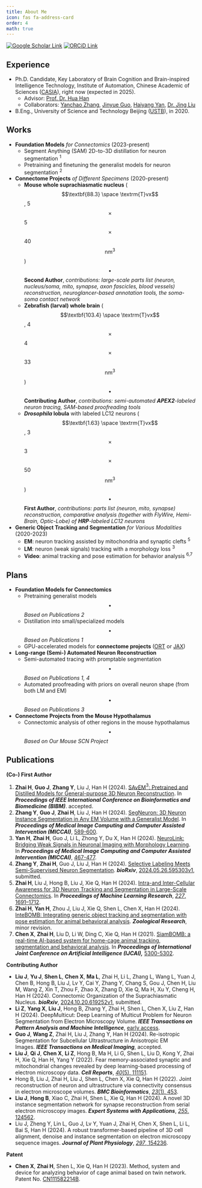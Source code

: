 ```yaml
---
title: About Me
icon: fas fa-address-card
order: 4
math: true
---
```


[![Google Scholar Link](https://img.shields.io/badge/Google_Scholar-Hao_Zhai-lightgray?style=for-the-badge&logo=googlescholar)](https://scholar.google.com/citations?user=1fcT9g8AAAAJ&view_op=list_works&sortby=pubdate)
[![ORCiD Link](https://img.shields.io/badge/ORCiD-0000--0003--4149--3131-lightgray?style=for-the-badge&logo=orcid)](https://orcid.org/0000-0003-4149-3131)

## Experience

- Ph.D. Candidate, Key Laboratory of Brain Cognition and Brain-inspired Intelligence Technology, Institute of Automation, Chinese Academic of Sciences ([CASIA](https://ia.cas.cn/)), right now (expected in 2025).
    - Advisor: [Prof. Dr. Hua Han](https://people.ucas.ac.cn/~hanhua)
    - Collaborators: [Yanchao Zhang](https://github.com/yanchaoz), [Jinyue Guo](https://github.com/fenglingbai), [Haiyang Yan](https://github.com/Qingjia0226), [Dr. Jing Liu](https://github.com/MiRA-lab-dev)
- B.Eng., University of Science and Technology Beijing ([USTB](https://en.ustb.edu.cn/)), in 2020.

## Works

- **Foundation Models** *for Connectomics* (2023-present)
    - Segment Anything (SAM) 2D-to-3D distillation for neuron segmentation <sup>1</sup>
    - Pretraining and finetuning the generalist models for neuron segmentation <sup>2</sup>
- **Connectome Projects** *of Different Specimens* (2020-present)
    - **Mouse whole suprachiasmatic nucleus** ($$\textbf{88.3} \space \textrm{T}vx$$, 5$$\times$$5$$\times$$40 $$\textrm{nm}^3$$)$$\enspace\bullet\enspace$$**Second Author**, *contributions: large-scale parts list (neuron, nucleus/soma, mito, synapse, axon fascicles, blood vessels) reconstruction, neuroglancer-based annotation tools, the soma-soma contact network*
    - **Zebrafish (larval) whole brain** ($$\textbf{103.4} \space \textrm{T}vx$$, 4$$\times$$4$$\times$$33 $$\textrm{nm}^3$$)$$\enspace\bullet\enspace$$**Contributing Author**, *contributions: semi-automated **APEX2**-labeled neuron tracing, SAM-based proofreading tools*
    - ***Drosophila* lobula** with labeled LC12 neurons ($$\textbf{1.63} \space \textrm{T}vx$$, 3$$\times$$3$$\times$$50 $$\textrm{nm}^3$$)$$\enspace\bullet\enspace$$**First Author**, *contributions: parts list (neuron, mito, synapse) reconstruction, comparative analysis (together with FlyWire, Hemi-Brain, Optic-Lobe) of **HRP**-labeled LC12 neurons*
- **Generic Object Tracking and Segmentation** *for Various Modalities* (2020-2023)
    - **EM**: neuron tracking assisted by mitochondria and synaptic clefts <sup>5</sup>
    - **LM**: neuron (weak signals) tracking with a morphology loss <sup>3</sup>
    - **Video**: animal tracking and pose estimation for behavior analysis <sup>6,7</sup>

## Plans

- **Foundation Models for Connectomics**
    - Pretraining generalist models$$\enspace\bullet\enspace$$*Based on Publications 2*
    - Distillation into small/specialized models$$\enspace\bullet\enspace$$*Based on Publications 1*
    - GPU-accelerated models for **connectome projects** ([ORT](https://onnxruntime.ai/) or [JAX](https://jax.readthedocs.io/en/latest/index.html))
- **Long-range (Semi-) Automated Neuron Reconstruction**
    - Semi-automated tracing with promptable segmentation$$\enspace\bullet\enspace$$*Based on Publications 1, 4*
    - Automated proofreading with priors on overall neuron shape (from both LM and EM)$$\enspace\bullet\enspace$$*Based on Publications 3*
- **Connectome Projects from the Mouse Hypothalamus**
    - Connectomic analysis of other regions in the mouse hypothalamus$$\enspace\bullet\enspace$$*Based on Our Mouse SCN Project*

## Publications

**(Co-) First Author**

1. **Zhai H**, **Guo J**, **Zhang Y**, Liu J, Han H (2024). [SAvEM$^3$: Pretrained and Distilled Models for General-purpose 3D Neuron Reconstruction](https://jackiezhai.github.io/posts/SAvEM3/). In ***Proceedings of IEEE International Conference on Bioinformatics and Biomedicine (BIBM)***. accepted.
2. **Zhang Y**, **Guo J**, **Zhai H**, Liu J, Han H (2024). [SegNeuron: 3D Neuron Instance Segmentation in Any EM Volume with a Generalist Model](https://jackiezhai.github.io/posts/SegNeuron/). In ***Proceedings of Medical Image Computing and Computer Assisted Intervention (MICCAI)***, [589-600](https://doi.org/10.1007/978-3-031-72111-3_55).
3. **Yan H**, **Zhai H**, Guo J, Li L, Zhong Y, Du X, Han H (2024). [NeuroLink: Bridging Weak Signals in Neuronal Imaging with Morphology Learning](https://jackiezhai.github.io/posts/NeuroLink/). In ***Proceedings of Medical Image Computing and Computer Assisted Intervention (MICCAI)***, [467-477](https://doi.org/10.1007/978-3-031-72111-3_44).
4. **Zhang Y**, **Zhai H**, Guo J, Liu J, Han H (2024). [Selective Labeling Meets Semi-Supervised Neuron Segmentation](https://jackiezhai.github.io/posts/SL-SSNS/). ***bioRxiv***, [2024.05.26.595303v1](https://www.biorxiv.org/content/10.1101/2024.05.26.595303v1), submitted.
5. **Zhai H**, Liu J, Hong B, Liu J, Xie Q, Han H (2024). [Intra-and Inter-Cellular Awareness for 3D Neuron Tracking and Segmentation in Large-Scale Connectomics](https://jackiezhai.github.io/posts/II-CATS/). In ***Proceedings of Machine Learning Research***, [*227*, 1691–1712](https://proceedings.mlr.press/v227/zhai24a.html).
6. **Zhai H**, **Yan H**, Zhou J, Liu J, Xie Q, Shen L, Chen X, Han H (2024). [InteBOMB: Integrating generic object tracking and segmentation with pose estimation for animal behavioral analysis](https://jackiezhai.github.io/posts/InteBOMB/). ***Zoological Research***, minor revision.
7. **Chen X**, **Zhai H**, Liu D, Li W, Ding C, Xie Q, Han H (2021). [SiamBOMB: a real-time AI-based system for home-cage animal tracking, segmentation and behavioral analysis](https://jackiezhai.github.io/posts/SiamBOMB/). In ***Proceedings of  International Joint Conference on Artificial Intelligence (IJCAI),*** [5300-5302](https://www.ijcai.org/proceedings/2020/776).

**Contributing Author**

* **Liu J**, **Yu J**, **Shen L**, **Chen X**, **Ma L**, Zhai H, Li L, Zhang L, Wang L, Yuan J, Chen B, Hong B, Liu J, Lv Y, Cai Y, Zhang Y, Chang S, Gou J, Chen H, Liu M, Wang Z, Xin T, Zhou F, Zhao X, Zhang D, Xie Q, Ma H, Xu Y, Cheng H, Han H (2024). Connectomic Organization of the Suprachiasmatic Nucleus. ***bioRxiv***, [2024.10.20.619252v1](https://doi.org/10.1101/2024.10.20.619252), submitted.
* **Li Z**, **Yang X**, **Liu J**, Hong B, Zhang Y, Zhai H, Shen L, Chen X, Liu Z, Han H (2024). DeepMulticut: Deep Learning of Multicut Problem for Neuron Segmentation from Electron Microscopy Volume. ***IEEE Transactions on Pattern Analysis and Machine Intelligence***, [early access](https://ieeexplore.ieee.org/document/10547294).
* **Guo J**, **Wang Z**, Zhai H, Liu J, Zhang Y, Han H (2024). Re-isotropic Segmentation for Subcellular Ultrastructure in Anisotropic EM Images. ***IEEE Transactions on Medical Imaging***, accepted.
* **Liu J**, **Qi J**, **Chen X**, **Li Z**, Hong B, Ma H, Li G, Shen L, Liu D, Kong Y, Zhai H, Xie Q, Han H, Yang Y (2022). Fear memory-associated synaptic and mitochondrial changes revealed by deep learning-based processing of electron microscopy data. ***Cell Reports***, [*40*(5), 111151](https://www.sciencedirect.com/science/article/pii/S2211124722009603).
* Hong B, Liu J, Zhai H, Liu J, Shen L, Chen X, Xie Q, Han H (2022). Joint reconstruction of neuron and ultrastructure via connectivity consensus in electron microscope volumes. ***BMC Bioinformatics***, [*23*(1), 453](https://bmcbioinformatics.biomedcentral.com/articles/10.1186/s12859-022-04991-6).
* **Liu J**, **Hong B**, Xiao C, Zhai H, Shen L, Xie Q, Han H (2024). A novel 3D instance segmentation network for synapse reconstruction from serial electron microscopy images. ***Expert Systems with Applications***, [*255*, 124562](https://www.sciencedirect.com/science/article/abs/pii/S0957417424014295).
* Liu J, Zheng Y, Lin L, Guo J, Lv Y, Yuan J, Zhai H, Chen X, Shen L, Li L, Bai S, Han H (2024). A robust transformer-based pipeline of 3D cell alignment, denoise and instance segmentation on electron microscopy sequence images. ***Journal of Plant Physiology***, [*297*, 154236](https://www.sciencedirect.com/science/article/pii/S0176161724000671).

**Patent**

* **Chen X**, **Zhai H**, Shen L, Xie Q, Han H (2023). Method, system and device for analyzing behavior of cage animal based on twin network. Patent No. [CN111582214B](https://patents.google.com/patent/CN111582214B/en).

<!-- 
> Hong B, Liu J, **Zhai H**, Liu J, Shen L, Chen X, Xie Q, Han H\*. Joint reconstruction of neuron and ultrastructure via connectivity consensus in electron microscope volumes [J]. *BMC Bioinformatics*, 2022, 23(1): 1-23. DOI: [10.1186/s12859-022-04991-6](https://doi.org/10.1186/s12859-022-04991-6) <br>
[![Acrobat Paper](https://img.shields.io/badge/Paper-pdf-blue?style=social&logo=adobeacrobatreader)](https://link.springer.com/content/pdf/10.1186/s12859-022-04991-6.pdf)


> Liu J, Qi J, Chen X, Li Z, Hong B, Ma H, Li G, Shen L, Liu D, Kong Y, **Zhai H**, Xie Q\*, Han H\*, Yang Y\*. Fear memory-associated synaptic and mitochondrial changes revealed by deep learning-based processing of electron microscopy data [J]. *Cell Reports*, 2022, 40(5): 111151. DOI: [10.1016/j.celrep.2022.111151](https://doi.org/10.1016/j.celrep.2022.111151). <br>
[![Acrobat Paper](https://img.shields.io/badge/Paper-pdf-blue?style=social&logo=adobeacrobatreader)](https://www.sciencedirect.com/sdfe/reader/pii/S2211124722009603/pdf)

> Chen X, **Zhai H**, Liu D, Li W, Ding C, Xie Q, Han H\*. SiamBOMB: A Real-time AI-based System for Home-cage Animal Tracking, Segmentation and Behavioral Analysis [C]//*Proceedings of the Twenty-Ninth International Joint Conference on Artificial Intelligence Demos*. 2020: 5300-5302. DOI: [10.24963/ijcai.2020/776](https://doi.org/10.24963/ijcai.2020/776). <br>
[![Acrobat Paper](https://img.shields.io/badge/Paper-pdf-blue?style=social&logo=adobeacrobatreader)](https://www.ijcai.org/proceedings/2020/0776.pdf)
[![DiagramsNet Poster](https://img.shields.io/badge/Poster-pdf-blue?style=social&logo=diagramsdotnet)](https://raw.githubusercontent.com/JackieZhai/JackieZhai.github.io-CDN/master/posters/CVPR2021_Chen_SiamBOMB.pdf)
[![GitHub Repo stars](https://img.shields.io/github/stars/JackieZhai/SiamBOMB?style=social)](https://github.com/JackieZhai/SiamBOMB)
[![YouTube Video Views](https://img.shields.io/youtube/views/lLIPdOsnzT8?style=social)](https://youtu.be/lLIPdOsnzT8)
[![Bilibili Video Views](https://img.shields.io/badge/Views-113-blue?style=social&logo=bilibili)](https://www.bilibili.com/video/av92152869)

> Li W, Liu A\*, Nie W\*, Song D, Li Y, Wang W, Xiang S, Zhou H, Bui N-M, Cen Y, Chen Z, Chung-Nguyen H, Diep G, Do T, Doubrovski E, Duong A, Geraedts J, Guo H, Hoang T, Li Y, Liu X, Liu Z, Luu D, Ma Y, Nguyen V, Nie J, Ren T, Tran M, Tran-Nguyen S, Tran M, Vu-Le T, Wang C, Wang S, Wu G, Yang C, Yuan M, **Zhai H**, Zhang A, Zhang F, Zhao S. Monocular Image Based 3D Model Retrieval [C]//*Eurographics Workshop on 3D Object Retrieval*. 2019. DOI: [10.2312/3dor.20191068](https://doi.org/10.2312/3dor.20191068). <br>
[![Acrobat Paper](https://img.shields.io/badge/Paper-pdf-blue?style=social&logo=adobeacrobatreader)](https://diglib.eg.org/bitstream/handle/10.2312/3dor20191068/103-110.pdf) -->

